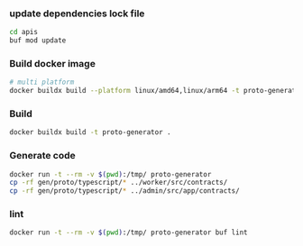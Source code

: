 ### update dependencies lock file

```bash
cd apis
buf mod update
```

### Build docker image

```bash
# multi platform
docker buildx build --platform linux/amd64,linux/arm64 -t proto-generator .
```

### Build

```bash
docker buildx build -t proto-generator .
```

### Generate code

```bash
docker run -t --rm -v $(pwd):/tmp/ proto-generator
cp -rf gen/proto/typescript/* ../worker/src/contracts/
cp -rf gen/proto/typescript/* ../admin/src/app/contracts/
```

### lint

```bash
docker run -t --rm -v $(pwd):/tmp/ proto-generator buf lint
```
